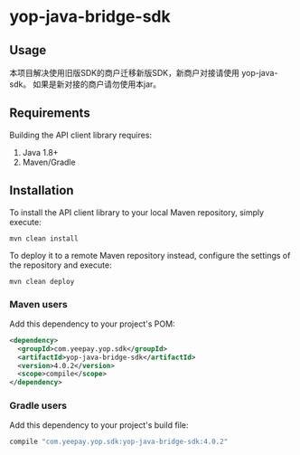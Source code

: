 # yop-java-bridge-sdk

## Usage

本项目解决使用旧版SDK的商户迁移新版SDK，新商户对接请使用 yop-java-sdk。
如果是新对接的商户请勿使用本jar。

## Requirements

Building the API client library requires:
1. Java 1.8+
2. Maven/Gradle

## Installation

To install the API client library to your local Maven repository, simply execute:

```shell
mvn clean install
```

To deploy it to a remote Maven repository instead, configure the settings of the repository and execute:

```shell
mvn clean deploy
```

### Maven users

Add this dependency to your project's POM:

```xml
<dependency>
  <groupId>com.yeepay.yop.sdk</groupId>
  <artifactId>yop-java-bridge-sdk</artifactId>
  <version>4.0.2</version>
  <scope>compile</scope>
</dependency>
```

### Gradle users

Add this dependency to your project's build file:

```groovy
compile "com.yeepay.yop.sdk:yop-java-bridge-sdk:4.0.2"
```
